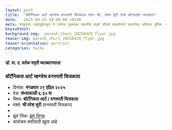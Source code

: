 ```yaml
---
layout: post
title:  "बॉटॅनिकल आर्ट म्हण्जेच वनस्पती चित्रकला यावर श्री. परेश चुरी याचे ऑनलाईन व्याख्यान"
date:   2025-04-23 10:00:00 +0530
meta: नाजुकशा जाईजुईपासून ते टपोऱ्या फुलांच्या सावरीचे संपुर्ण सौंदर्य दाखविणारे छायाचित्र अतिशय दुर्मिळ. पण तेच आपल्या चित्रकलेतून कुशलतेने ऊलगडतात प्रसिद्ध वनस्पती चित्रकार श्री. परेश चुरी. यांचे मंगळवार दि. २९ एप्रिल २०२५ रोजी संध्याकाळी ६:३० वा झूमवर व्याख्यान.
keysubtext:
background-img:  paresh_churi_20250429_flyer.jpg
teaser-img: paresh_churi_20250429_flyer.jpg
teaser-orientation: portrait
categories: talks
---
```


**डॉ. वा. द. वर्तक स्मृती व्याख्यानमाला**

### बॉटॅनिकल आर्ट म्हण्जेच वनस्पती चित्रकला
+ दिनांक: __मंगळवार २९ एप्रिल २०२५__
+ वेळ: __संध्याकाळी ६:३० वा__
+ विषय: __बॉटॅनिकल आर्ट / वनस्पती चित्रकला__
+ वक्ते: __श्री परेश चुरी__ (वनस्पती चित्रकार)
+
+ झूम लिंक: [झूम लिन्क्](https://us06web.zoom.us/j/6142232638?pwd=T1ZKcFBRdEMzTlhPTkQzam92eEVzdz09&omn=88619810948)
+ कार्यक्रम सर्वांसाठी खुला आहे.

